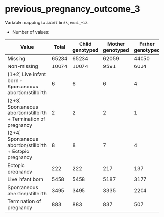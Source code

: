 # previous_pregnancy_outcome_3
Variable mapping to `AA107` in `Skjema1_v12`.
- Number of values:

| Value | Total | Child genotyped | Mother genotyped | Father genotyped |
| ----- | ----- | --------------- | ---------------- | ---------------- |
| Missing | 65234 | 65234 | 62059 | 44050 |
| Non-missing | 10074 | 10074 | 9591 | 6034 |
| (1+2) Live infant born + Spontaneous abortion/stillbirth | 6 | 6 | 6 |4 |
| (2+3) Spontaneous abortion/stillbirth + Termination of pregnancy | 2 | 2 | 2 |1 |
| (2+4) Spontaneous abortion/stillbirth + Ectopic pregnancy | 8 | 8 | 7 |4 |
| Ectopic pregnancy | 222 | 222 | 217 |137 |
| Live infant born | 5458 | 5458 | 5187 |3177 |
| Spontaneous abortion/stillbirth | 3495 | 3495 | 3335 |2204 |
| Termination of pregnancy | 883 | 883 | 837 |507 |



